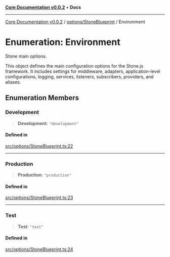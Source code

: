 [**Core Documentation v0.0.2**](../../../README.md) • **Docs**

***

[Core Documentation v0.0.2](../../../modules.md) / [options/StoneBlueprint](../README.md) / Environment

# Enumeration: Environment

Stone main options.

This object defines the main configuration options for the Stone.js framework.
It includes settings for middleware, adapters, application-level configurations,
logging, services, listeners, subscribers, providers, and aliases.

## Enumeration Members

### Development

> **Development**: `"development"`

#### Defined in

[src/options/StoneBlueprint.ts:22](https://github.com/stonemjs/core/blob/dd7eaec566465ef84c36b87b824f8ea9ab76e8fa/src/options/StoneBlueprint.ts#L22)

***

### Production

> **Production**: `"production"`

#### Defined in

[src/options/StoneBlueprint.ts:23](https://github.com/stonemjs/core/blob/dd7eaec566465ef84c36b87b824f8ea9ab76e8fa/src/options/StoneBlueprint.ts#L23)

***

### Test

> **Test**: `"test"`

#### Defined in

[src/options/StoneBlueprint.ts:24](https://github.com/stonemjs/core/blob/dd7eaec566465ef84c36b87b824f8ea9ab76e8fa/src/options/StoneBlueprint.ts#L24)
